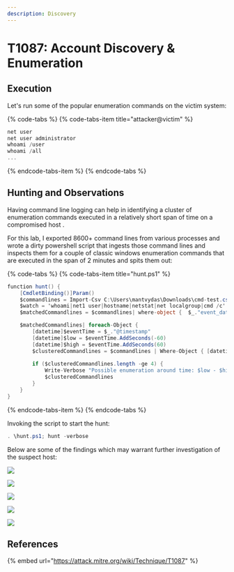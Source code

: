 ```yaml
---
description: Discovery
---
```


# T1087: Account Discovery & Enumeration

## Execution

Let's run some of the popular enumeration commands on the victim system:

{% code-tabs %}
{% code-tabs-item title="attacker@victim" %}
```csharp
net user
net user administrator
whoami /user
whoami /all
...
```
{% endcode-tabs-item %}
{% endcode-tabs %}

## Hunting and Observations

Having command line logging can help in identifying a cluster of enumeration commands executed in a relatively short span of time on a compromised host .

For this lab, I exported 8600+ command lines from various processes and wrote a dirty powershell script that ingests those command lines and inspects them for a couple of classic windows enumeration commands that are executed in the span of 2 minutes and spits them out:

{% code-tabs %}
{% code-tabs-item title="hunt.ps1" %}
```csharp
function hunt() {
    [CmdletBinding()]Param()
    $commandlines = Import-Csv C:\Users\mantvydas\Downloads\cmd-test.csv
    $watch = 'whoami|net1 user|hostname|netstat|net localgroup|cmd /c'
    $matchedCommandlines = $commandlines| where-object {  $_."event_data.CommandLine" -match $watch}

    $matchedCommandlines| foreach-Object {
        [datetime]$eventTime = $_."@timestamp"
        [datetime]$low = $eventTime.AddSeconds(-60)
        [datetime]$high = $eventTime.AddSeconds(60)
        $clusteredCommandlines = $commandlines | Where-Object { [datetime]$_."@timestamp" -ge $low -and [datetime]$_."@timestamp" -le $high -and  $_."event_data.CommandLine" -match $watch}
        
        if ($clusteredCommandlines.length -ge 4) {
            Write-Verbose "Possible enumeration around time: $low - $high ($eventTime)"
            $clusteredCommandlines
        }
    }
}
```
{% endcode-tabs-item %}
{% endcode-tabs %}

Invoking the script to start the hunt:

```csharp
. \hunt.ps1; hunt -verbose
```

Below are some of the findings which may warrant further investigation of the suspect host:

![](../../.gitbook/assets/enumeration-hunt-5.png)

![](../../.gitbook/assets/enumeration-hunt-4.png)

![](../../.gitbook/assets/enumeration-hunt-3.png)

![](../../.gitbook/assets/enumeration-hunt-2.png)

![](../../.gitbook/assets/enumeration-hunt-1.png)

## References

{% embed url="https://attack.mitre.org/wiki/Technique/T1087" %}

